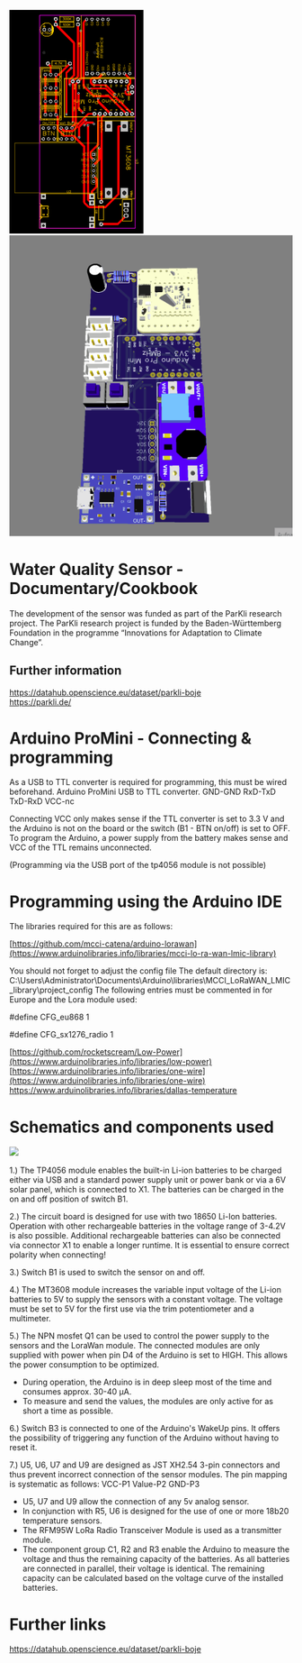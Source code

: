 
![](Images/PCB_WaterQualitySensor.png)
![](Arduino/Animation2.gif)

# Water Quality Sensor - Documentary/Cookbook
The development of the sensor was funded as part of the ParKli research project.
The ParKli research project is funded by the Baden-Württemberg Foundation in the programme “Innovations for Adaptation to Climate Change”.

## Further information
https://datahub.openscience.eu/dataset/parkli-boje <br>
https://parkli.de/

# Arduino ProMini - Connecting & programming

As a USB to TTL converter is required for programming, this must be wired beforehand.
Arduino ProMini USB to TTL converter.
 GND-GND
 RxD-TxD
 TxD-RxD
 VCC-nc
 
Connecting VCC only makes sense if the TTL converter is set to 3.3 V and the Arduino is not on the board or the switch (B1 - BTN on/off) is set to OFF. To program the Arduino, a power supply from the battery makes sense and VCC of the TTL remains unconnected.

(Programming via the USB port of the tp4056 module is not possible)

# Programming using the Arduino IDE

The libraries required for this are as follows:

[https://github.com/mcci-catena/arduino-lorawan](https://www.arduinolibraries.info/libraries/mcci-lo-ra-wan-lmic-library)

You should not forget to adjust the config file 
The default directory is: C:\Users\Administrator\Documents\Arduino\libraries\MCCI_LoRaWAN_LMIC_library\project_config
The following entries must be commented in for Europe and the Lora module used:

#define CFG_eu868 1

#define CFG_sx1276_radio 1

[https://github.com/rocketscream/Low-Power](https://www.arduinolibraries.info/libraries/low-power) <br>
[https://www.arduinolibraries.info/libraries/one-wire](https://www.arduinolibraries.info/libraries/one-wire) <br>
https://www.arduinolibraries.info/libraries/dallas-temperature


# Schematics and components used 
 
<img src="https://github.com/os4os-repo/WaterQualitySensor/blob/main/PcbResources/Schematic_WasserQualliSensor%20V1.1_2022-12-06.svg" width="1000">

1.)  The TP4056 module enables the built-in Li-ion batteries to be charged either via USB and a standard power supply unit or power bank or via a 6V solar panel, which is connected to X1. The batteries can be charged in the on and off position of switch B1.

2.) The circuit board is designed for use with two 18650 Li-Ion batteries. Operation with other rechargeable batteries in the voltage range of 3-4.2V is also possible. Additional rechargeable batteries can also be connected via connector X1 to enable a longer runtime. It is essential to ensure correct polarity when connecting!

3.) Switch B1 is used to switch the sensor on and off. 

4.) The MT3608 module increases the variable input voltage of the Li-ion batteries to 5V to supply the sensors with a constant voltage. The voltage must be set to 5V for the first use via the trim potentiometer and a multimeter. 

5.) The NPN mosfet Q1 can be used to control the power supply to the sensors and the LoraWan module. The connected modules are only supplied with power when pin D4 of the Arduino is set to HIGH. This allows the power consumption to be optimized. 
- During operation, the Arduino is in deep sleep most of the time and consumes approx. 30-40 μA.  
- To measure and send the values, the modules are only active for as short a time as possible.

6.) Switch B3 is connected to one of the Arduino's WakeUp pins. It offers the possibility of triggering any function of the Arduino without having to reset it.

7.) U5, U6, U7 and U9 are designed as JST XH2.54 3-pin connectors and thus prevent incorrect connection of the sensor modules. The pin mapping is systematic as follows: VCC-P1 Value-P2 GND-P3
- U5, U7 and U9 allow the connection of any 5v analog sensor.
- In conjunction with R5, U6 is designed for the use of one or more 18b20 temperature sensors.
- The RFM95W LoRa Radio Transceiver Module is used as a transmitter module. 
- The component group C1, R2 and R3 enable the Arduino to measure the voltage and thus the remaining capacity of the batteries. As all batteries are connected in parallel, their voltage is identical. The remaining capacity can be calculated based on the voltage curve of the installed batteries.

# Further links

https://datahub.openscience.eu/dataset/parkli-boje



















 
 
